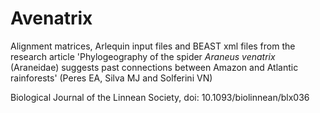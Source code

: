 # Avenatrix

Alignment matrices, Arlequin input files and BEAST xml files from the research article 'Phylogeography of the spider <i>Araneus venatrix</i> (Araneidae) suggests past connections between Amazon and Atlantic rainforests' (Peres EA, Silva MJ and Solferini VN)

Biological Journal of the Linnean Society, doi: 10.1093/biolinnean/blx036
